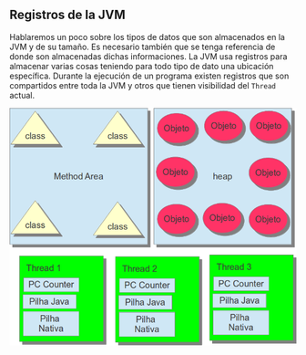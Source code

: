 ## Registros de la JVM



Hablaremos un poco sobre los tipos de datos que son almacenados en la JVM y de su tamaño. Es necesario también que se tenga referencia de donde son almacenadas dichas informaciones. La JVM usa registros para almacenar varias cosas teniendo para todo tipo de dato una ubicación específica. Durante la ejecución de un programa existen registros que son compartidos entre toda la JVM y otros que tienen visibilidad del `Thread` actual.

![Los registros de la JVM, Method Area y el Heap son compartidos por toda la JVM; el PC Counter, La Pila Java y la Pila Nativa si son por cada Thread](imagens/chapter_3_1.png)